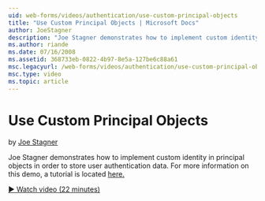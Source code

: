 ```yaml
---
uid: web-forms/videos/authentication/use-custom-principal-objects
title: "Use Custom Principal Objects | Microsoft Docs"
author: JoeStagner
description: "Joe Stagner demonstrates how to implement custom identity in principal objects in order to store user authentication data. For more information on this demo,..."
ms.author: riande
ms.date: 07/16/2008
ms.assetid: 368733eb-0822-4b97-8e5a-127be6c88a61
msc.legacyurl: /web-forms/videos/authentication/use-custom-principal-objects
msc.type: video
ms.topic: article
---
```

# Use Custom Principal Objects

by [Joe Stagner](https://github.com/JoeStagner)

Joe Stagner demonstrates how to implement custom identity in principal objects in order to store user authentication data. For more information on this demo, a tutorial is located [here.](../../overview/older-versions-security/introduction/forms-authentication-configuration-and-advanced-topics-vb.md)

[&#9654; Watch video (22 minutes)](https://channel9.msdn.com/Blogs/ASP-NET-Site-Videos/use-custom-principal-objects)

